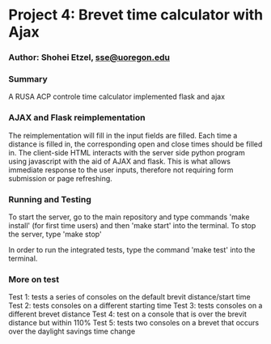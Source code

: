 # Project 4:  Brevet time calculator with Ajax #
### Author: Shohei Etzel, sse@uoregon.edu ###

### Summary ###
A RUSA ACP controle time calculator implemented flask and ajax

### AJAX and Flask reimplementation ###

The reimplementation will fill in the input fields are filled.  Each time a distance is filled in, the corresponding open and close times should be filled in.
The client-side HTML interacts with the server side python program using javascript with the aid of AJAX and flask. This is what allows immediate response to the user inputs, therefore not requiring form submission or page refreshing.

### Running and Testing ##

To start the server, go to the main repository and type commands 'make install' (for first time users) and then 'make start' into the terminal. To stop the server, type 'make stop'

In order to run the integrated tests, type the command 'make test' into the terminal.

### More on test ###
Test 1: tests a series of consoles on the default brevit distance/start time
Test 2: tests consoles on a different starting time
Test 3: tests consoles on a different brevet distance
Test 4: test on a console that is over the brevit distance but within 110%
Test 5: tests two consoles on a brevet that occurs over the daylight savings time change
